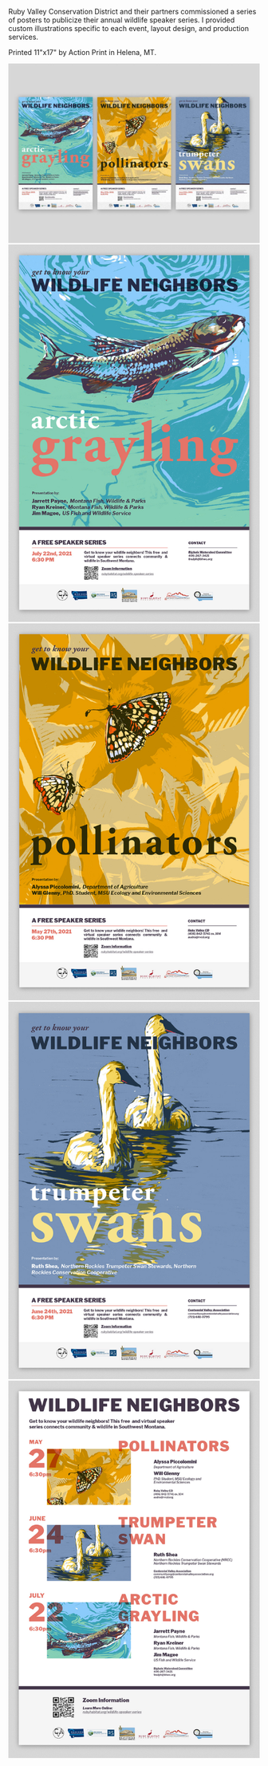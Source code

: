 Ruby Valley Conservation District and their partners commissioned a series of posters to publicize their annual wildlife speaker series. I provided custom illustrations specific to each event, layout design, and production services. 

Printed 11"x17" by Action Print in Helena, MT.

<img src="/Design/design-portfolio/wildlife-speaker-series/WildlifeSpeakerSeries_full.jpg">

<img src="/Design/design-portfolio/wildlife-speaker-series/grayling_full.jpg">

<img src="/Design/design-portfolio/wildlife-speaker-series/pollinators_full.jpg">

<img src="/Design/design-portfolio/wildlife-speaker-series/swans_full.jpg">

<img src="/Design/design-portfolio/wildlife-speaker-series/overview_full.jpg">

